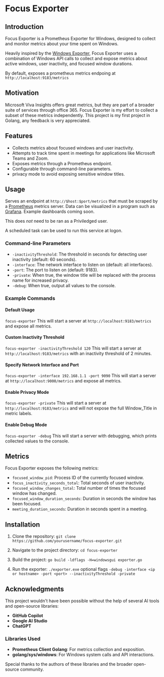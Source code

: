 # Focus Exporter

## Introduction

Focus Exporter is a Prometheus Exporter for Windows, designed to collect and monitor metrics about your time spent on Windows. 

Heavily inspired by the [Windows Exporter](https://github.com/prometheus-community/windows_exporter), Focus Exporter uses a combination of Windows API calls to collect and expose metrics about active windows, user inactivity, and focused window durations.

By default, exposes a prometheus metrics endpoing at ```http://localhost:9183/metrics```

## Motivation

Microsoft Viva Insights offers great metrics, but they are part of a broader suite of services through office 365. Focus Exporter is my effort to collect a subset of these metrics independently. This project is my first project in Golang, any feedback is very appreciated. 

## Features

- Collects metrics about focused windows and user inactivity.
- Attempts to track time spent in meetings for applications like Microsoft Teams and Zoom.
- Exposes metrics through a Prometheus endpoint.
- Configurable through command-line parameters.
- privacy mode to avoid exposing sensitive window titles.

## Usage

Serves an endpoint at ```http://$host:$port/metrics``` that must be scraped by a [Prometheus](https://github.com/prometheus-community) metrics server. Data can be visualized in a program such as [Grafana](https://github.com/grafana/grafana). Example dashboards coming soon. 

This does _not_ need to be ran as a Priviledged user. 

A scheduled task can be used to run this service at logon. 

### Command-line Parameters

- `-inactivityThreshold`: The threshold in seconds for detecting user inactivity (default: 60 seconds).
- `-interface`: The network interface to listen on (default: all interfaces).
- `-port`: The port to listen on (default: 9183).
- `-private`: When true, the window title will be replaced with the process name for increased privacy.
- `-debug`: When true, output all values to the console.

### Example Commands

#### Default Usage

```focus-exporter``` This will start a server at ```http://localhost:9183/metrics``` and expose all metrics.

#### Custom Inactivity Threshold

```focus-exporter -inactivityThreshold 120``` This will start a server at ```http://localhost:9183/metrics``` with an inactivity threshold of 2 minutes. 

#### Specify Network Interface and Port

```focus-exporter -interface 192.168.1.1 -port 9090``` This will start a server at ```http://localhost:9000/metrics``` and expose all metrics.

#### Enable Privacy Mode

```focus-exporter -private``` This will start a server at ```http://localhost:9183/metrics``` and will not expose the full Window_Title in metric labels.

#### Enable Debug Mode

```focus-exporter -debug``` This will start a server with debugging, which prints collected values to the console. 

## Metrics

Focus Exporter exposes the following metrics:

- `focused_window_pid`: Process ID of the currently focused window.
- `focus_inactivity_seconds_total`: Total seconds of user inactivity.
- `focused_window_changes_total`: Total number of times the focused window has changed.
- `focused_window_duration_seconds`: Duration in seconds the window has been focused.
- `meeting_duration_seconds`: Duration in seconds spent in a meeting.

## Installation

1. Clone the repository:
    ```git clone https://github.com/yourusername/focus-exporter.git```

2. Navigate to the project directory:
    ```cd focus-exporter```

3. Build the project:
    ```go build -ldflags -H=windowsgui exporter.go```

4. Run the exporter:
    ```./exporter.exe``` optional flags ```-debug -interface <ip or hostname> -port <port> --inactivityThreshold -private```

## Acknowledgments

This project wouldn't have been possible without the help of several AI tools and open-source libraries:

- **GitHub Copilot**
- **Google AI Studio**
- **ChatGPT**

### Libraries Used

- **Prometheus Client Golang**: For metrics collection and exposition.
- **golang/sys/windows**: For Windows system calls and API interactions.

Special thanks to the authors of these libraries and the broader open-source community.


